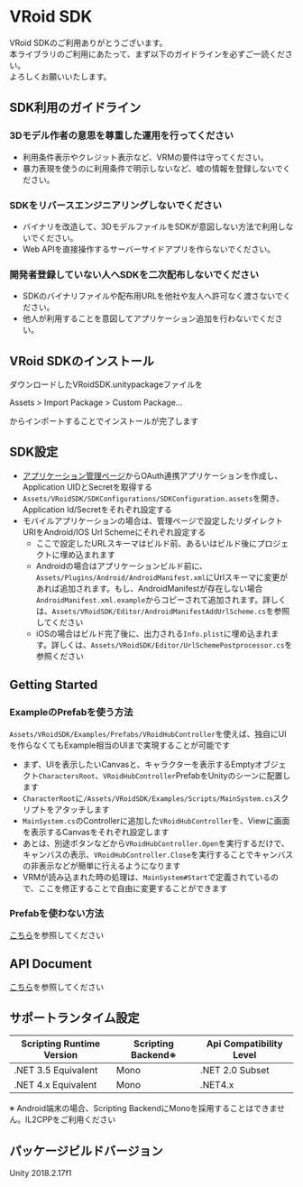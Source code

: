 # VRoid SDK
VRoid SDKのご利用ありがとうございます。  
本ライブラリのご利用にあたって、まず以下のガイドラインを必ずご一読ください。  
よろしくお願いいたします。

## SDK利用のガイドライン
### 3Dモデル作者の意思を尊重した運用を行ってください
- 利用条件表示やクレジット表示など、VRMの要件は守ってください。
- 暴力表現を使うのに利用条件で明示しないなど、嘘の情報を登録しないでください。
### SDKをリバースエンジニアリングしないでください
- バイナリを改造して、3DモデルファイルをSDKが意図しない方法で利用しないでください。
- Web APIを直接操作するサーバーサイドアプリを作らないでください。
### 開発者登録していない人へSDKを二次配布しないでください
- SDKのバイナリファイルや配布用URLを他社や友人へ許可なく渡さないでください。
- 他人が利用することを意図してアプリケーション追加を行わないでください。


## VRoid SDKのインストール
ダウンロードしたVRoidSDK.unitypackageファイルを

Assets > Import Package > Custom Package...

からインポートすることでインストールが完了します

## SDK設定
- [アプリケーション管理ページ](https://hub.vroid.com/oauth/applications)からOAuth連携アプリケーションを作成し、Application UIDとSecretを取得する
- `Assets/VRoidSDK/SDKConfigurations/SDKConfiguration.assets`を開き、Application Id/Secretをそれぞれ設定する
- モバイルアプリケーションの場合は、管理ページで設定したリダイレクトURIをAndroid/IOS Url Schemeにそれぞれ設定する
    - ここで設定したURLスキーマはビルド前、あるいはビルド後にプロジェクトに埋め込まれます
    - Androidの場合はアプリケーションビルド前に、`Assets/Plugins/Android/AndroidManifest.xml`にUrlスキーマに変更があれば追加されます。もし、AndroidManifestが存在しない場合`AndroidManifest.xml.example`からコピーされて追加されます。詳しくは、`Assets/VRoidSDK/Editor/AndroidManifestAddUrlScheme.cs`を参照してください　
    - iOSの場合はビルド完了後に、出力される`Info.plist`に埋め込まれます。詳しくは、`Assets/VRoidSDK/Editor/UrlSchemePostprocessor.cs`を参照ください

## Getting Started
### ExampleのPrefabを使う方法
`Assets/VRoidSDK/Examples/Prefabs/VRoidHubController`を使えば、独自にUIを作らなくてもExample相当のUIまで実現することが可能です

- まず、UIを表示したいCanvasと、キャラクターを表示するEmptyオブジェクト`CharactersRoot`、`VRoidHubController`PrefabをUnityのシーンに配置します
- `CharacterRoot`に`/Assets/VRoidSDK/Examples/Scripts/MainSystem.cs`スクリプトをアタッチします
- `MainSystem.cs`のControllerに追加した`VRoidHubController`を、Viewに画面を表示するCanvasをそれぞれ設定します
- あとは、別途ボタンなどから`VRoidHubController.Open`を実行するだけで、キャンバスの表示、`VRoidHubController.Close`を実行することでキャンバスの非表示などが簡単に行えるようになります
- VRMが読み込まれた時の処理は、`MainSystem#Start`で定義されているので、ここを修正することで自由に変更することができます

### Prefabを使わない方法
[こちら](https://developer.vroid.com)を参照してください

## API Document
[こちら](https://developer.vroid.com/sdk/docs/VRoidSDK.html)を参照してください

## サポートランタイム設定
| Scripting Runtime Version | Scripting Backend※| Api Compatibility Level |
| ------------------------- | ----------------- | ----------------------- |
|    .NET 3.5 Equivalent    |       Mono        |      .NET 2.0 Subset    |
|    .NET 4.x Equivalent    |       Mono        |         .NET4.x         |

※ Android端末の場合、Scripting BackendにMonoを採用することはできません。IL2CPPをご利用ください

## パッケージビルドバージョン
Unity 2018.2.17f1
